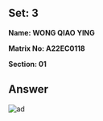 ## Set: 3 

**Name: WONG QIAO YING**

**Matrix No: A22EC0118**

**Section: 01**

## Answer
![ad](https://github.com/drshahizan/software-engineering/blob/main/exercise/uml/submission/sec01/alovey1014/Structure/3ad1.png)
